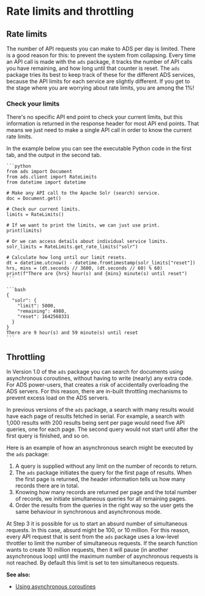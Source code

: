 # Rate limits and throttling 

## Rate limits

The number of API requests you can make to ADS per day is limited. There is a good reason for this: to prevent the system from collapsing. Every time an API call is made with the `ads` package, it tracks the number of API calls you have remaining, and how long until that counter is reset. The `ads` package tries its best to keep track of these for the different ADS services, because the API limits for each service are slightly different. If you get to the stage where you are worrying about rate limits, you are among the 1%!

### Check your limits

There's no specific API end point to check your current limits, but this information is returned in the response header for most API end points. That means we just need to make a single API call in order to know the current rate limits. 

In the example below you can see the executable Python code in the first tab, and the output in the second tab.

``````{tab} Python
```python
from ads import Document
from ads.client import RateLimits
from datetime import datetime

# Make any API call to the Apache Solr (search) service.
doc = Document.get()

# Check our current limits.
limits = RateLimits()

# If we want to print the limits, we can just use print.
print(limits)

# Or we can access details about individual service limits.
solr_limits = RateLimits.get_rate_limits("solr")

# Calculate how long until our limit resets.
dt = datetime.utcnow() - datetime.fromtimestamp(solr_limits["reset"])
hrs, mins = (dt.seconds // 3600, (dt.seconds // 60) % 60)
print(f"There are {hrs} hour(s) and {mins} minute(s) until reset")
```
``````
``````{tab} Output
```bash
{
  "solr": {
    "limit": 5000,
    "remaining": 4980,
    "reset": 1642568331
  }
}
There are 9 hour(s) and 59 minute(s) until reset
```
``````

## Throttling

In Version 1.0 of the `ads` package you can search for documents using asynchronous coroutines, without having to write (nearly) any extra code. For ADS power-users, that creates a risk of accidentally overloading the ADS servers. For this reason, there are in-built throttling mechanisms to prevent excess load on the ADS servers.

In previous versions of the `ads` package, a search with many results would have each page of results fetched in serial. For example, a search with 1,000 results with 200 results being sent per page would need five API queries, one for each page. The second query would not start until after the first query is finished, and so on. 

Here is an example of how an asynchronous search might be executed by the `ads` package:

1. A query is supplied without any limit on the number of records to return.
2. The `ads` package initiates the query for the first page of results. When the first page is returned, the header information tells us how many records there are in total.
3. Knowing how many records are returned per page and the total number of records, we initiate simultaneous queries for all remaining pages.
4. Order the results from the queries in the right way so the user gets the same behaviour in synchronous and asynchronous mode.

At Step 3 it is possible for us to start an absurd number of simultaneous requests. In this case, absurd might be 100, or 10 million. For this reason, every API request that is sent from the `ads` package uses a low-level throttler to limit the number of simultaneous requests. If the search function wants to create 10 million requests, then it will pause (in another asynchronous loop) until the maximum number of asynchronous requests is not reached. By default this limit is set to ten simultaneous requests.

**See also:**
- [Using asynchronous coroutines](../tutorials/async)
